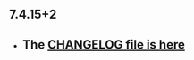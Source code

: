 ## 7.4.15+2

- ## The [CHANGELOG file is here](https://www.canardoux.xyz/tau_sound/doc/pages/flutter-sound/api/topics/changelog.html)

